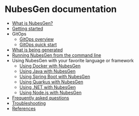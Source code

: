 # NubesGen documentation

- [What is NubesGen?](what-is-nubesgen.md)
- [Getting started](getting-started.md)
- GitOps
  - [GitOps overview](gitops-overview.md)
  - [GitOps quick start](gitops-quick-start.md)
- [What is being generated](what-is-being-generated.md)
- [Running NubesGen from the command line](command-line.md)
- Using NubesGen with your favorite language or framework
  - [Using Docker with NubesGen](runtimes/docker.md)
  - [Using Java with NubesGen](runtimes/java.md)
  - [Using Spring Boot with NubesGen](runtimes/spring-boot.md)
  - [Using Quarkus with NubesGen](runtimes/quarkus.md)
  - [Using .NET with NubesGen](runtimes/dot-net.md)
  - [Using Node.js with NubesGen](runtimes/nodejs.md)
- [Frequently asked questions](frequently-asked-questions.md)
- [Troubleshooting](troubleshooting.md)
- [References](references.md)
